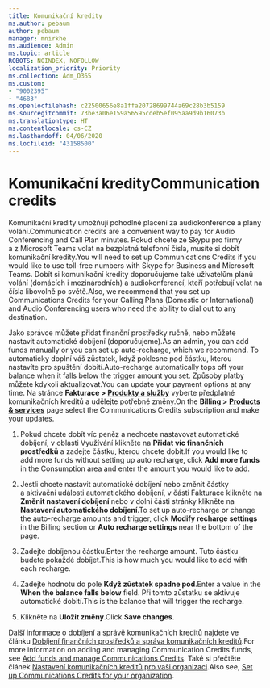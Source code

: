 ```yaml
---
title: Komunikační kredity
ms.author: pebaum
author: pebaum
manager: mnirkhe
ms.audience: Admin
ms.topic: article
ROBOTS: NOINDEX, NOFOLLOW
localization_priority: Priority
ms.collection: Adm_O365
ms.custom:
- "9002395"
- "4683"
ms.openlocfilehash: c22500656e8a1ffa20728699744a69c28b3b5159
ms.sourcegitcommit: 73be3a06e159a56595cdeb5ef095aa9d9b16073b
ms.translationtype: HT
ms.contentlocale: cs-CZ
ms.lasthandoff: 04/06/2020
ms.locfileid: "43158500"
---
```

# <a name="communication-credits"></a><span data-ttu-id="29617-102">Komunikační kredity</span><span class="sxs-lookup"><span data-stu-id="29617-102">Communication credits</span></span>

<span data-ttu-id="29617-103">Komunikační kredity umožňují pohodlné placení za audiokonference a plány volání.</span><span class="sxs-lookup"><span data-stu-id="29617-103">Communication credits are a convenient way to pay for Audio Conferencing and Call Plan minutes.</span></span>  <span data-ttu-id="29617-104">Pokud chcete ze Skypu pro firmy a z Microsoft Teams volat na bezplatná telefonní čísla, musíte si dobít komunikační kredity.</span><span class="sxs-lookup"><span data-stu-id="29617-104">You will need to set up Communications Credits if you would like to use toll-free numbers with Skype for Business and Microsoft Teams.</span></span>  <span data-ttu-id="29617-105">Dobít si komunikační kredity doporučujeme také uživatelům plánů volání (domácích i mezinárodních) a audiokonferencí, kteří potřebují volat na čísla libovolně po světě.</span><span class="sxs-lookup"><span data-stu-id="29617-105">Also, we recommend that you set up Communications Credits for your Calling Plans (Domestic or International) and Audio Conferencing users who need the ability to dial out to any destination.</span></span>

<span data-ttu-id="29617-106">Jako správce můžete přidat finanční prostředky ručně, nebo můžete nastavit automatické dobíjení (doporučujeme).</span><span class="sxs-lookup"><span data-stu-id="29617-106">As an admin, you can add funds manually or you can set up auto-recharge, which we recommend.</span></span>  <span data-ttu-id="29617-107">To automaticky doplní váš zůstatek, když poklesne pod částku, kterou nastavíte pro spuštění dobití.</span><span class="sxs-lookup"><span data-stu-id="29617-107">Auto-recharge automatically tops off your balance when it falls below the trigger amount you set.</span></span>  <span data-ttu-id="29617-108">Způsoby platby můžete kdykoli aktualizovat.</span><span class="sxs-lookup"><span data-stu-id="29617-108">You can update your payment options at any time.</span></span> <span data-ttu-id="29617-109">Na stránce **Fakturace > [Produkty a služby](https://go.microsoft.com/fwlink/p/?linkid=842054)** vyberte předplatné komunikačních kreditů a udělejte potřebné změny.</span><span class="sxs-lookup"><span data-stu-id="29617-109">On the **Billing > [Products & services](https://go.microsoft.com/fwlink/p/?linkid=842054)** page select the Communications Credits subscription and make your updates.</span></span>

1. <span data-ttu-id="29617-110">Pokud chcete dobít víc peněz a nechcete nastavovat automatické dobíjení, v oblasti Využívání klikněte na **Přidat víc finančních prostředků** a zadejte částku, kterou chcete dobít.</span><span class="sxs-lookup"><span data-stu-id="29617-110">If you would like to add more funds without setting up auto recharge, click **Add more funds** in the Consumption area and enter the amount you would like to add.</span></span>

2. <span data-ttu-id="29617-111">Jestli chcete nastavit automatické dobíjení nebo změnit částky a aktivační události automatického dobíjení, v části Fakturace klikněte na **Změnit nastavení dobíjení** nebo v dolní části stránky klikněte na **Nastavení automatického dobíjení**.</span><span class="sxs-lookup"><span data-stu-id="29617-111">To set up auto-recharge or change the auto-recharge amounts and trigger, click **Modify recharge settings** in the Billing section or **Auto recharge settings** near the bottom of the page.</span></span>  

3. <span data-ttu-id="29617-112">Zadejte dobíjenou částku.</span><span class="sxs-lookup"><span data-stu-id="29617-112">Enter the recharge amount.</span></span>  <span data-ttu-id="29617-113">Tuto částku budete pokaždé dobíjet.</span><span class="sxs-lookup"><span data-stu-id="29617-113">This is how much you would like to add with each recharge.</span></span>  

4. <span data-ttu-id="29617-114">Zadejte hodnotu do pole **Když zůstatek spadne pod**.</span><span class="sxs-lookup"><span data-stu-id="29617-114">Enter a value in the **When the balance falls below** field.</span></span>  <span data-ttu-id="29617-115">Při tomto zůstatku se aktivuje automatické dobití.</span><span class="sxs-lookup"><span data-stu-id="29617-115">This is the balance that will trigger the recharge.</span></span>

5. <span data-ttu-id="29617-116">Klikněte na **Uložit změny**.</span><span class="sxs-lookup"><span data-stu-id="29617-116">Click **Save changes**.</span></span>

<span data-ttu-id="29617-117">Další informace o dobíjení a správě komunikačních kreditů najdete ve článku [Dobíjení finančních prostředků a správa komunikačních kreditů](https://docs.microsoft.com/microsoftteams/add-funds-and-manage-communications-credits).</span><span class="sxs-lookup"><span data-stu-id="29617-117">For more information on adding and managing Communication Credits funds, see [Add funds and manage Communications Credits](https://docs.microsoft.com/microsoftteams/add-funds-and-manage-communications-credits).</span></span> <span data-ttu-id="29617-118">Také si přečtěte článek [Nastavení komunikačních kreditů pro vaši organizaci](https://docs.microsoft.com/microsoftteams/set-up-communications-credits-for-your-organization).</span><span class="sxs-lookup"><span data-stu-id="29617-118">Also see, [Set up Communications Credits for your organization](https://docs.microsoft.com/microsoftteams/set-up-communications-credits-for-your-organization).</span></span>
